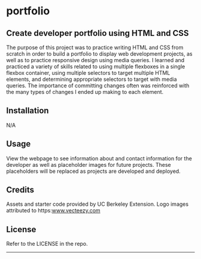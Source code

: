 # portfolio

## Create developer portfolio using HTML and CSS

The purpose of this project was to practice writing HTML and CSS from scratch in order to build a portfolio to display web development projects, as well as to practice responsive design using media queries.
I learned and practiced a variety of skills related to using multiple flexboxes in a single flexbox container, using multiple selectors to target multiple HTML elements, and determining appropriate selectors to target with media queries. The importance of committing changes often was reinforced with the many types of changes I ended up making to each element.

## Installation

N/A

## Usage

View the webpage to see information about and contact information for the developer as well as placeholder images for future projects. These placeholders will be replaced as projects are developed and deployed.

## Credits

Assets and starter code provided by UC Berkeley Extension. 
Logo images attributed to https:www.vecteezy.com

## License

Refer to the LICENSE in the repo.

---
